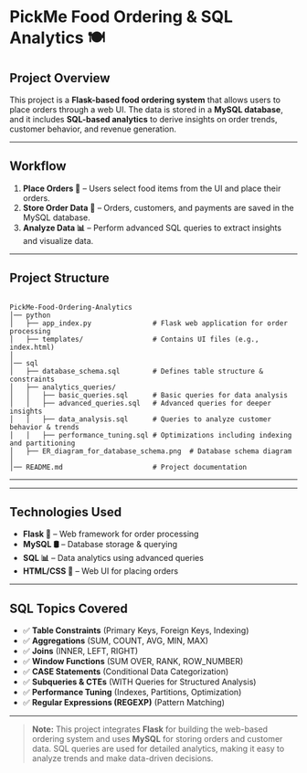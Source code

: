 # **PickMe Food Ordering & SQL Analytics** 🍽

## **Project Overview**  
This project is a **Flask-based food ordering system** that allows users to place orders through a web UI. The data is stored in a **MySQL database**, and it includes **SQL-based analytics** to derive insights on order trends, customer behavior, and revenue generation.

---

## **Workflow**  
1. **Place Orders 🍔** – Users select food items from the UI and place their orders.
2. **Store Order Data 💾** – Orders, customers, and payments are saved in the MySQL database.
3. **Analyze Data 📊** – Perform advanced SQL queries to extract insights and visualize data.

---

## **Project Structure**  
```

PickMe-Food-Ordering-Analytics
│── python
│   ├── app_index.py               # Flask web application for order processing  
│   ├── templates/                 # Contains UI files (e.g., index.html)  
│  
│── sql  
│   ├── database_schema.sql        # Defines table structure & constraints  
│   ├── analytics_queries/         
│   │   ├── basic_queries.sql      # Basic queries for data analysis  
│   │   ├── advanced_queries.sql   # Advanced queries for deeper insights  
│   │   ├── data_analysis.sql      # Queries to analyze customer behavior & trends  
│   │   ├── performance_tuning.sql # Optimizations including indexing and partitioning  
│   ├── ER_diagram_for_database_schema.png  # Database schema diagram  
│  
│── README.md                      # Project documentation  

```

---


---

## **Technologies Used**  
- **Flask 🐍** – Web framework for order processing  
- **MySQL 🛢️** – Database storage & querying  
- **SQL 📊** – Data analytics using advanced queries  
- **HTML/CSS 🎨** – Web UI for placing orders  

---

## **SQL Topics Covered**  
- ✅ **Table Constraints** (Primary Keys, Foreign Keys, Indexing)  
- ✅ **Aggregations** (SUM, COUNT, AVG, MIN, MAX)  
- ✅ **Joins** (INNER, LEFT, RIGHT)  
- ✅ **Window Functions** (SUM OVER, RANK, ROW_NUMBER)  
- ✅ **CASE Statements** (Conditional Data Categorization)  
- ✅ **Subqueries & CTEs** (WITH Queries for Structured Analysis)  
- ✅ **Performance Tuning** (Indexes, Partitions, Optimization)  
- ✅ **Regular Expressions (REGEXP)** (Pattern Matching)  

---

> **Note:** This project integrates **Flask** for building the web-based ordering system and uses **MySQL** for storing orders and customer data. SQL queries are used for detailed analytics, making it easy to analyze trends and make data-driven decisions.  

